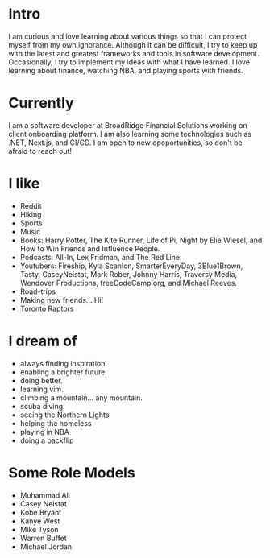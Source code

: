 # Intro

I am curious and love learning about various things so that I can protect myself from my own ignorance. Although it can be difficult, I try to keep up with the latest and greatest frameworks and tools in software development. Occasionally, I try to implement my ideas with what I have learned. I love learning about finance, watching NBA, and playing sports with friends.

# Currently

I am a software developer at BroadRidge Financial Solutions working on client onboarding platform. I am also learning some technologies such as .NET, Next.js, and CI/CD. I am open to new opoportunities, so don't be afraid to reach out!


# I like

- Reddit
- Hiking
- Sports
- Music
- Books: Harry Potter, The Kite Runner, Life of Pi, Night by Elie Wiesel, and How to Win Friends and Influence People.
- Podcasts: All-In, Lex Fridman, and The Red Line.
- Youtubers: Fireship, Kyla Scanlon, SmarterEveryDay, 3Blue1Brown, Tasty, CaseyNeistat, Mark Rober, Johnny Harris, Traversy Media, Wendover Productions, freeCodeCamp.org, and Michael Reeves.
- Road-trips
- Making new friends... Hi!
- Toronto Raptors

# I dream of

- always finding inspiration.
- enabling a brighter future.
- doing better.
- learning vim.
- climbing a mountain... any mountain.
- scuba diving
- seeing the Northern Lights
- helping the homeless
- playing in NBA
- doing a backflip

# Some Role Models

- Muhammad Ali
- Casey Neistat
- Kobe Bryant
- Kanye West
- Mike Tyson
- Warren Buffet
- Michael Jordan
